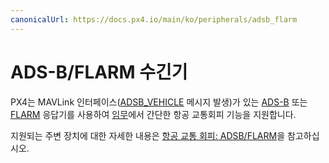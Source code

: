 ```yaml
---
canonicalUrl: https://docs.px4.io/main/ko/peripherals/adsb_flarm
---
```


# ADS-B/FLARM 수긴기

PX4는 MAVLink 인터페이스([ADSB_VEHICLE](https://mavlink.io/en/messages/common.html#ADSB_VEHICLE) 메시지 발생)가 있는 [ADS-B](https://en.wikipedia.org/wiki/Automatic_dependent_surveillance_%E2%80%93_broadcast) 또는 [FLARM](https://en.wikipedia.org/wiki/FLARM) 응답기를 사용하여 [임무](../flight_modes/mission.md)에서 간단한 항공 교통회피 기능을 지원합니다.

지원되는 주변 장치에 대한 자세한 내용은 [항공 교통 회피: ADSB/FLARM](../advanced_features/traffic_avoidance_adsb.md#supported_hardware)을 참고하십시오.